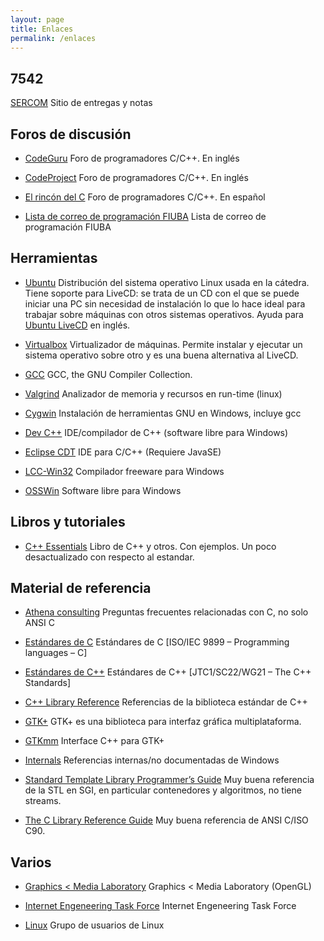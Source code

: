 ```yaml
---
layout: page
title: Enlaces
permalink: /enlaces
---
```


## 7542


[SERCOM](https://7542.fi.uba.ar/dashboard) Sitio de entregas y notas


## Foros de discusión

* [CodeGuru](http://www.codeguru.com/) Foro de programadores C/C++. En inglés

* [CodeProject](http://www.codeproject.com/) Foro de programadores C/C++. En inglés

* [El rincón del C](http://www.elrincondelc.com/nuevorincon/foros/) Foro de programadores C/C++. En español

* [Lista de correo de programación FIUBA](http://listas.fi.uba.ar/mailman/listinfo/programacion) Lista de correo de programación FIUBA


## Herramientas

* [Ubuntu](https://www.ubuntu.com/) Distribución del sistema operativo Linux usada en la cátedra. Tiene soporte para LiveCD: se trata de un CD con el que se puede iniciar una PC sin necesidad de instalación lo que lo hace ideal para trabajar sobre máquinas con otros sistemas operativos. Ayuda para [Ubuntu LiveCD](https://help.ubuntu.com/community/LiveCD) en inglés.

* [Virtualbox](https://www.virtualbox.org/) Virtualizador de máquinas. Permite instalar y ejecutar un sistema operativo sobre otro y es una buena alternativa al LiveCD.

* [GCC](https://gcc.gnu.org/) GCC, the GNU Compiler Collection.

* [Valgrind](http://valgrind.org/) Analizador de memoria y recursos en run-time (linux)

* [Cygwin](http://www.cygwin.org/cygwin/) Instalación de herramientas GNU en Windows, incluye gcc

* [Dev C++](http://www.bloodshed.net/) IDE/compilador de C++ (software libre para Windows)

* [Eclipse CDT](http://www.eclipse.org/cdt/) IDE para C/C++ (Requiere JavaSE)

* [LCC-Win32](http://www.cs.virginia.edu/%7Elcc-win32/) Compilador freeware para Windows

* [OSSWin](https://bartvandewoestyne.github.io/osswin/) Software libre para Windows


## Libros y tutoriales

* [C++ Essentials](http://www.pragsoft.com/download.html#Books) Libro de C++ y otros. Con ejemplos. Un poco desactualizado con respecto al estandar.


## Material de referencia

* [Athena consulting](http://kb.mit.edu/confluence/label/ist/olc-c) Preguntas frecuentes relacionadas con C, no solo ANSI C

* [Estándares de C](http://www.open-std.org/jtc1/sc22/wg14/www/standards.html) Estándares de C [ISO/IEC 9899 – Programming languages – C]

* [Estándares de C++](http://www.open-std.org/jtc1/sc22/wg21/) Estándares de C++ [JTC1/SC22/WG21 – The C++ Standards]

* [C++ Library Reference](http://www.cplusplus.com/reference/) Referencias de la biblioteca estándar de C++

* [GTK+](http://www.gtk.org/) GTK+ es una biblioteca para interfaz gráfica multiplataforma.

* [GTKmm](http://www.gtkmm.org/) Interface C++ para GTK+

* [Internals](http://www.internals.com/) Referencias internas/no documentadas de Windows

* [Standard Template Library Programmer’s Guide](http://www.sgi.com/tech/stl/) Muy buena referencia de la STL en SGI, en particular contenedores y algoritmos, no 
tiene streams.

* [The C Library Reference Guide](http://www.acm.uiuc.edu/webmonkeys/book/c_guide/) Muy buena referencia de ANSI C/ISO C90.


## Varios

* [Graphics &lt; Media Laboratory](http://graphics.snu.ac.kr/) Graphics < Media Laboratory (OpenGL)

* [Internet Engeneering Task Force](http://www.ietf.org/) Internet Engeneering Task Force

* [Linux](http://www.linux.org) Grupo de usuarios de Linux 
